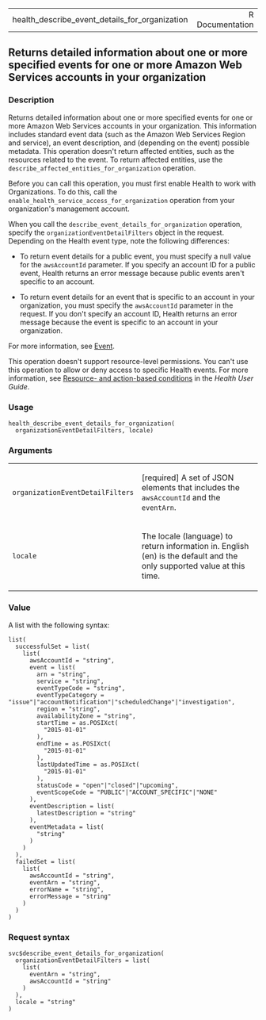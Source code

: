 <table style="width: 100%;">
<tbody>
<tr class="odd">
<td>health_describe_event_details_for_organization</td>
<td style="text-align: right;">R Documentation</td>
</tr>
</tbody>
</table>

## Returns detailed information about one or more specified events for one or more Amazon Web Services accounts in your organization

### Description

Returns detailed information about one or more specified events for one
or more Amazon Web Services accounts in your organization. This
information includes standard event data (such as the Amazon Web
Services Region and service), an event description, and (depending on
the event) possible metadata. This operation doesn't return affected
entities, such as the resources related to the event. To return affected
entities, use the `describe_affected_entities_for_organization`
operation.

Before you can call this operation, you must first enable Health to work
with Organizations. To do this, call the
`enable_health_service_access_for_organization` operation from your
organization's management account.

When you call the `describe_event_details_for_organization` operation,
specify the `organizationEventDetailFilters` object in the request.
Depending on the Health event type, note the following differences:

-   To return event details for a public event, you must specify a null
    value for the `awsAccountId` parameter. If you specify an account ID
    for a public event, Health returns an error message because public
    events aren't specific to an account.

-   To return event details for an event that is specific to an account
    in your organization, you must specify the `awsAccountId` parameter
    in the request. If you don't specify an account ID, Health returns
    an error message because the event is specific to an account in your
    organization.

For more information, see
[Event](https://docs.aws.amazon.com/health/latest/APIReference/API_Event.html).

This operation doesn't support resource-level permissions. You can't use
this operation to allow or deny access to specific Health events. For
more information, see [Resource- and action-based
conditions](https://docs.aws.amazon.com/health/latest/ug/security_iam_id-based-policy-examples.html#resource-action-based-conditions)
in the *Health User Guide*.

### Usage

    health_describe_event_details_for_organization(
      organizationEventDetailFilters, locale)

### Arguments

<table>
<colgroup>
<col style="width: 35%" />
<col style="width: 65%" />
</colgroup>
<tbody>
<tr class="odd">
<td><code
id="health_describe_event_details_for_organization_:_organizationEventDetailFilters">organizationEventDetailFilters</code></td>
<td><p>[required] A set of JSON elements that includes the
<code>awsAccountId</code> and the <code>eventArn</code>.</p></td>
</tr>
<tr class="even">
<td><code
id="health_describe_event_details_for_organization_:_locale">locale</code></td>
<td><p>The locale (language) to return information in. English (en) is
the default and the only supported value at this time.</p></td>
</tr>
</tbody>
</table>

### Value

A list with the following syntax:

    list(
      successfulSet = list(
        list(
          awsAccountId = "string",
          event = list(
            arn = "string",
            service = "string",
            eventTypeCode = "string",
            eventTypeCategory = "issue"|"accountNotification"|"scheduledChange"|"investigation",
            region = "string",
            availabilityZone = "string",
            startTime = as.POSIXct(
              "2015-01-01"
            ),
            endTime = as.POSIXct(
              "2015-01-01"
            ),
            lastUpdatedTime = as.POSIXct(
              "2015-01-01"
            ),
            statusCode = "open"|"closed"|"upcoming",
            eventScopeCode = "PUBLIC"|"ACCOUNT_SPECIFIC"|"NONE"
          ),
          eventDescription = list(
            latestDescription = "string"
          ),
          eventMetadata = list(
            "string"
          )
        )
      ),
      failedSet = list(
        list(
          awsAccountId = "string",
          eventArn = "string",
          errorName = "string",
          errorMessage = "string"
        )
      )
    )

### Request syntax

    svc$describe_event_details_for_organization(
      organizationEventDetailFilters = list(
        list(
          eventArn = "string",
          awsAccountId = "string"
        )
      ),
      locale = "string"
    )
